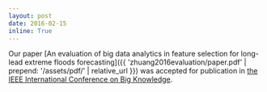 ```yaml
---
layout: post
date: 2016-02-15
inline: True
---
```

Our paper [An evaluation of big data analytics in feature selection for long-lead extreme floods forecasting]({{ 'zhuang2016evaluation/paper.pdf' | prepend: '/assets/pdf/' | relative_url }}) was accepted for publication in [the IEEE International Conference on Big Knowledge](https://dblp.org/db/conf/icnsc/icnsc2016.html).